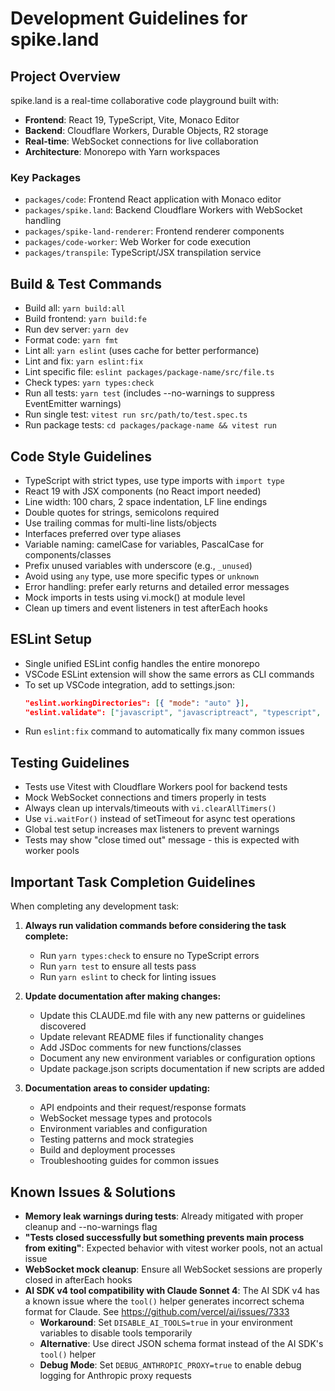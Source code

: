 # Development Guidelines for spike.land

## Project Overview

spike.land is a real-time collaborative code playground built with:
- **Frontend**: React 19, TypeScript, Vite, Monaco Editor
- **Backend**: Cloudflare Workers, Durable Objects, R2 storage
- **Real-time**: WebSocket connections for live collaboration
- **Architecture**: Monorepo with Yarn workspaces

### Key Packages
- `packages/code`: Frontend React application with Monaco editor
- `packages/spike.land`: Backend Cloudflare Workers with WebSocket handling
- `packages/spike-land-renderer`: Frontend renderer components
- `packages/code-worker`: Web Worker for code execution
- `packages/transpile`: TypeScript/JSX transpilation service

## Build & Test Commands

- Build all: `yarn build:all`
- Build frontend: `yarn build:fe`
- Run dev server: `yarn dev`
- Format code: `yarn fmt`
- Lint all: `yarn eslint` (uses cache for better performance)
- Lint and fix: `yarn eslint:fix`
- Lint specific file: `eslint packages/package-name/src/file.ts`
- Check types: `yarn types:check`
- Run all tests: `yarn test` (includes --no-warnings to suppress EventEmitter warnings)
- Run single test: `vitest run src/path/to/test.spec.ts`
- Run package tests: `cd packages/package-name && vitest run`

## Code Style Guidelines

- TypeScript with strict types, use type imports with `import type`
- React 19 with JSX components (no React import needed)
- Line width: 100 chars, 2 space indentation, LF line endings
- Double quotes for strings, semicolons required
- Use trailing commas for multi-line lists/objects
- Interfaces preferred over type aliases
- Variable naming: camelCase for variables, PascalCase for components/classes
- Prefix unused variables with underscore (e.g., `_unused`)
- Avoid using `any` type, use more specific types or `unknown`
- Error handling: prefer early returns and detailed error messages
- Mock imports in tests using vi.mock() at module level
- Clean up timers and event listeners in test afterEach hooks

## ESLint Setup

- Single unified ESLint config handles the entire monorepo
- VSCode ESLint extension will show the same errors as CLI commands
- To set up VSCode integration, add to settings.json:
  ```json
  "eslint.workingDirectories": [{ "mode": "auto" }],
  "eslint.validate": ["javascript", "javascriptreact", "typescript", "typescriptreact"]
  ```
- Run `eslint:fix` command to automatically fix many common issues

## Testing Guidelines

- Tests use Vitest with Cloudflare Workers pool for backend tests
- Mock WebSocket connections and timers properly in tests
- Always clean up intervals/timeouts with `vi.clearAllTimers()`
- Use `vi.waitFor()` instead of setTimeout for async test operations
- Global test setup increases max listeners to prevent warnings
- Tests may show "close timed out" message - this is expected with worker pools

## Important Task Completion Guidelines

When completing any development task:

1. **Always run validation commands before considering the task complete:**
   - Run `yarn types:check` to ensure no TypeScript errors
   - Run `yarn test` to ensure all tests pass
   - Run `yarn eslint` to check for linting issues

2. **Update documentation after making changes:**
   - Update this CLAUDE.md file with any new patterns or guidelines discovered
   - Update relevant README files if functionality changes
   - Add JSDoc comments for new functions/classes
   - Document any new environment variables or configuration options
   - Update package.json scripts documentation if new scripts are added

3. **Documentation areas to consider updating:**
   - API endpoints and their request/response formats
   - WebSocket message types and protocols
   - Environment variables and configuration
   - Testing patterns and mock strategies
   - Build and deployment processes
   - Troubleshooting guides for common issues

## Known Issues & Solutions

- **Memory leak warnings during tests**: Already mitigated with proper cleanup and --no-warnings flag
- **"Tests closed successfully but something prevents main process from exiting"**: Expected behavior with vitest worker pools, not an actual issue
- **WebSocket mock cleanup**: Ensure all WebSocket sessions are properly closed in afterEach hooks
- **AI SDK v4 tool compatibility with Claude Sonnet 4**: The AI SDK v4 has a known issue where the `tool()` helper generates incorrect schema format for Claude. See https://github.com/vercel/ai/issues/7333
  - **Workaround**: Set `DISABLE_AI_TOOLS=true` in your environment variables to disable tools temporarily
  - **Alternative**: Use direct JSON schema format instead of the AI SDK's `tool()` helper
  - **Debug Mode**: Set `DEBUG_ANTHROPIC_PROXY=true` to enable debug logging for Anthropic proxy requests
